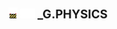 ## ![unknown](../../.gitbook/assets/unknown.png) ![Base](../../.gitbook/assets/base.png) _G.PHYSICS

